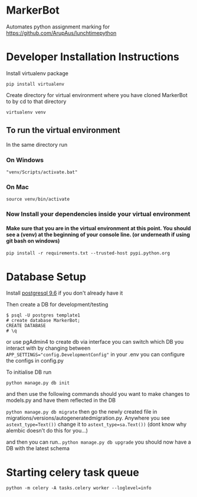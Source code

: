 # MarkerBot
Automates python assignment marking for https://github.com/ArupAus/lunchtimepython


# Developer Installation Instructions

Install virtualenv package

```
pip install virtualenv
```

Create directory for virtual environment where you have cloned MarkerBot to
by cd to that directory

```
virtualenv venv
```

## To run the virtual environment
In the same directory run
### On Windows
```
"venv/Scripts/activate.bat"
```
### On Mac
```
source venv/bin/activate
```

### Now Install your dependencies inside  your virtual environment
#### Make sure that you are in the virtual environment at this point. You should see a (venv) at the beginning of your console line. (or underneath if using git bash on windows)

```
pip install -r requirements.txt --trusted-host pypi.python.org
```


# Database Setup
Install [postgresql 9.6](https://www.postgresql.org/download/) if you don't already have it

Then create a DB for development/testing
```
$ psql -U postgres template1
# create database MarkerBot;
CREATE DATABASE
# \q
```
or use pgAdmin4 to create db via interface
you can switch which DB you interact with by changing between `APP_SETTINGS="config.DevelopmentConfig"` in your .env
you can configure the configs in config.py

To initialise DB run

`python manage.py db init`

and then use the following commands should you want to make changes to models.py and have them reflected in the DB

`python manage.py db migrate`
 then go the newly created file in  migrations/versions/autogeneratedmigration.py.
 Anywhere you see `astext_type=Text())` change it to `astext_type=sa.Text())`
 (dont know why alembic doesn't do this for you...)

and then you can run..
`python manage.py db upgrade`
you should now have a DB with the latest schema

# Starting celery task queue
```
python -m celery -A tasks.celery worker --loglevel=info
```